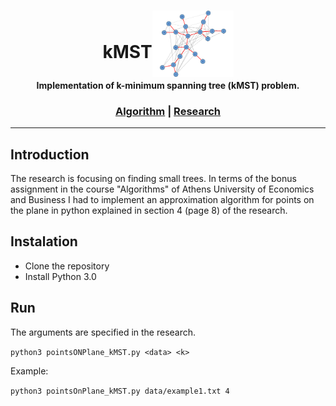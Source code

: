 <div align="center">
<h1><b> kMST</b><img src="png/mst.png" width=130px style=margin-bottom:-30px><br/>

<sub><h4>Implementation of k-minimum spanning tree (kMST) problem.</h4></h1>

<h3>
<a href="https://github.com/mlazana/kMST/blob/master/pointsOnPlane_kMST.py">Algorithm</a> | 
<a href="https://github.com/mlazana/kMST/blob/master/paper/ravi1996.pdf">Research</a> 
</h3>

<hr/>
</div>

## Introduction

The research is focusing on finding small trees. In terms of the bonus assignment in the course "Algorithms" of Athens University of Economics and Business I had to implement an approximation algorithm for points on the plane in python explained in section 4 (page 8) of the research.

## Instalation

- Clone the repository
- Install Python 3.0

## Run

The arguments are specified in the research.

`python3 pointsONPlane_kMST.py <data> <k>`

Example:

`python3 pointsOnPlane_kMST.py data/example1.txt 4`
